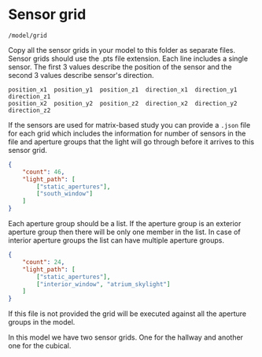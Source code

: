 # Sensor grid

`/model/grid`

Copy all the sensor grids in your model to this folder as separate files. Sensor grids
should use the .pts file extension. Each line includes a single sensor. The first 3
values describe the position of the sensor and the second 3 values describe sensor's
direction.

```
position_x1  position_y1  position_z1  direction_x1  direction_y1  direction_z1
position_x2  position_y2  position_z2  direction_x2  direction_y2  direction_z2
```

If the sensors are used for matrix-based study you can provide a `.json` file for each
grid which includes the information for number of sensors in the file and aperture groups
that the light will go through before it arrives to this sensor grid.

```json
{
    "count": 46,
    "light_path": [
        ["static_apertures"],
        ["south_window"] 
    ]
}
```
Each aperture group should be a list. If the aperture group is an exterior aperture group
then there will be only one member in the list. In case of interior aperture groups the
list can have multiple aperture groups. 

```json
{
    "count": 24,
    "light_path": [
        ["static_apertures"],
        ["interior_window", "atrium_skylight"] 
    ]
}
```

If this file is not provided the grid will be executed against all the aperture groups in
the model.

In this model we have two sensor grids. One for the hallway and another one for the
cubical.
